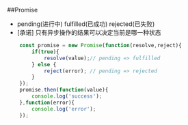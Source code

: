 ##Promise
- pending(进行中) fulfilled(已成功) rejected(已失败)
- [承诺] 只有异步操作的结果可以决定当前是哪一种状态
```javascript 1.8
    const promise = new Promise(function(resolve,reject){
        if(true){
            resolve(value);// pending => fulfilled
        } else {
            reject(error); // pending => rejected
        }
    });
    promise.then(function(value){
        console.log('success');
    },function(error){
        console.log('error');
    });
```